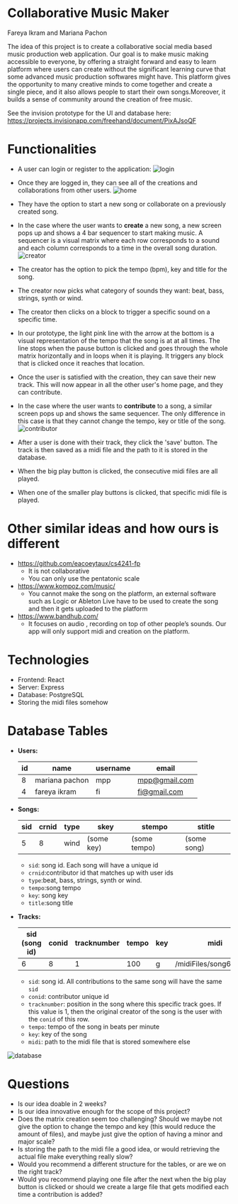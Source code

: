 Collaborative Music Maker
===
Fareya Ikram and Mariana Pachon

The idea of this project is to create a collaborative social media based music production web application. Our goal is to make music making accessible to everyone, by offering a straight forward and easy to learn platform where users can create without the significant learning curve that some advanced music production softwares might have. This platform gives the opportunity to many creative minds to come together and create a single piece, and it also allows people to start their own songs.Moreover, it builds a sense of community around the creation of free music.

See the invision prototype for the UI and database here: https://projects.invisionapp.com/freehand/document/PixAJsoQF

# Functionalities
- A user can login or register to the application:
![login](login.png)
- Once they are logged in, they can see all of the creations and collaborations from other users. 
![home](home.png)
- They have the option to start a new song or collaborate on a previously created song.
- In the case where the user wants to **create** a new song, a new screen pops up and shows a 4 bar sequencer to start making music. A sequencer is a visual matrix where each row corresponds to a sound and each column corresponds to a time in the overall song duration.
![creator](creator.png) 
- The creator has the option to pick the tempo (bpm), key and title for the song. 
- The creator now picks what category of sounds they want: beat, bass, strings, synth or wind.
- The creator then clicks on a block to trigger a specific sound on a specific time. 
- In our prototype, the light pink line with the arrow at the bottom is a visual representation of the tempo that the song is at at all times. The line stops when the pause button is clicked and goes through the whole matrix horizontally and in loops when it is playing. It triggers any block that is clicked once it reaches that location.
- Once the user is satisfied with the creation, they can save their new track. This will now appear in all the other user's home page, and they can contribute.
- In the case where the user wants to **contribute** to a song, a similar screen pops up and shows the same sequencer. The only difference in this case is that they cannot change the tempo, key or title of the song. 
![contributor](contributor.png)

- After a user is done with their track, they click the 'save' button. The track is then saved as a midi file and the path to it is stored in the database. 
- When the big play button is clicked, the consecutive midi files are all played.
- When one of the smaller play buttons is clicked, that specific midi file is played.

# Other similar ideas and how ours is different
- https://github.com/eacoeytaux/cs4241-fp
	- It is not collaborative
	- You can only use the pentatonic scale
- https://www.kompoz.com/music/
	- You cannot make the song on the platform, an external software such as Logic or Ableton Live have to be used to create the song and then it gets uploaded to the platform
- https://www.bandhub.com/
	- It focuses on audio , recording on top of other people’s sounds. Our app will only support midi and creation on the platform. 

# Technologies
- Frontend: React
- Server: Express
- Database: PostgreSQL
- Storing the midi files somehow

# Database Tables
- **Users:**

	id | name | username      | email
	------- | ---------------- | ---------- | ---------
	8 	| mariana pachon | mpp | mpp@gmail.com
	4	| fareya ikram	| fi | fi@gmail.com

- **Songs:**

	sid | crnid | type | skey | stempo | stitle
	--- | ----- | ----- | ---- | ------ | ----------
	5   | 8   | wind | (some key) | (some tempo) | (some song)

	- `sid`: song id. Each song will have a unique id
	- `crnid`:contributor id that matches up with user ids
	- `type`:beat, bass, strings, synth or wind.
	- `tempo`:song tempo
	- `key`: song key
	- `title`:song title

- **Tracks:**

 	sid (song id) | conid | tracknumber | tempo | key | midi
	------- | ---------------- | ---------- | --------- | ---------- | ---------
	 6 | 8 | 1 | 100 | g | /midiFiles/song6/track1

 	- `sid`: song id. All contributions to the same song will have the same `sid`
 	- `conid`: contributor unique id
 	- `tracknumber`: position in the song where this specific track goes. If this value is 1, then the original creator of the song is the user with the `conid` of this row.
 	- `tempo`: tempo of the song in beats per minute
 	- `key`: key of the song
 	- `midi`: path to the midi file that is stored somewhere else

 ![database](database.png) 

# Questions
- Is our idea doable in 2 weeks?
- Is our idea innovative enough for the scope of this project?
- Does the matrix creation seem too challenging? Should we maybe not give the option to change the tempo and key (this would reduce the amount of files), and maybe just give the option of having a minor and major scale?
- Is storing the path to the midi file a good idea, or would retrieving the actual file make everything really slow?
- Would you recommend a different structure for the tables, or are we on the right track?
- Would you recommend playing one file after the next when the big play button is clicked or should we create a large file that gets modified each time a contribution is added?
